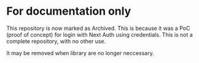 # For documentation only
This repository is now marked as Archived. 
This is because it was a PoC (proof of concept) for login with Next Auth using credentials.
This is not a complete repository, with no other use.

It may be removed when library are no longer neccessary.
